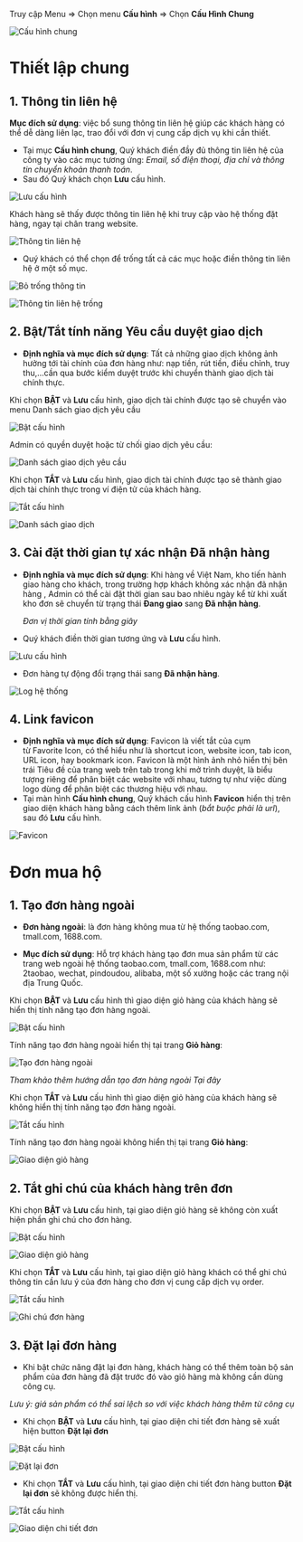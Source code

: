 
Truy cập Menu => Chọn menu **Cấu hình** => Chọn **Cấu Hình Chung**

![Cấu hình chung](https://user-images.githubusercontent.com/73226975/132312213-9ada8b75-1c7c-435b-9d63-b62d5f6b8715.png)

# Thiết lập chung
## 1. Thông tin liên hệ
**Mục đích sử dụng**: việc bổ sung thông tin liên hệ giúp các khách hàng có thể dễ dàng liên lạc, trao đổi với đơn vị cung cấp dịch vụ khi cần thiết.

- Tại mục **Cấu hình chung**, Quý khách điền đầy đủ thông tin liên hệ của công ty vào các mục tương ứng: *Email, số điện thoại, địa chỉ và thông tin chuyển khoản thanh toán*.
-  Sau đó Quý khách chọn **Lưu** cấu hình.

![Lưu cấu hình](https://user-images.githubusercontent.com/73226975/132631569-4646dfbc-1e21-4e20-b8ee-5cf189f79999.png)

Khách hàng sẽ thấy được thông tin liên hệ khi truy cập vào hệ thống đặt hàng, ngay tại chân trang website.

![Thông tin liên hệ](https://user-images.githubusercontent.com/73226975/132632453-8eb7b5b5-ffef-45c8-acdb-a38ede703535.png)

- Quý khách có thể chọn để trống tất cả các mục hoặc điền thông tin liên hệ ở một số mục.

![Bỏ trống thông tin](https://user-images.githubusercontent.com/73226975/132633019-82aa78ec-c1b6-4360-8a4c-870f567f03d2.png)


![Thông tin liên hệ trống](https://user-images.githubusercontent.com/73226975/132633140-068ad703-b0a7-44e5-bafb-f7078f2b4f82.png)


## 2. Bật/Tắt tính năng Yêu cầu duyệt giao dịch

- **Định nghĩa và mục đích sử dụng**: Tất cả những giao dịch không ảnh hưởng tới tài chính của đơn hàng như: nạp tiền, rút tiền, điều chỉnh, truy thu,…cần qua bước kiểm duyệt trước khi chuyển thành giao dịch tài chính thực. 

Khi chọn **BẬT** và **Lưu** cấu hình, giao dịch tài chính được tạo sẽ chuyển vào menu Danh sách giao dịch yêu cầu

![Bật cấu hình](https://user-images.githubusercontent.com/73226975/132471196-e2d42dc7-acc4-422b-9e84-2fd6fd13eb41.png)

Admin có quyền duyệt hoặc từ chối giao dịch yêu cầu:

![Danh sách giao dịch yêu cầu](https://user-images.githubusercontent.com/73226975/132471406-5e42caff-6e17-456b-9db3-12d83c1f4ba0.png)

Khi chọn **TẮT** và **Lưu** cấu hình, giao dịch tài chính được tạo sẽ thành giao dịch tài chính thực trong ví điện tử của khách hàng. 

![Tắt cấu hình](https://user-images.githubusercontent.com/73226975/132473030-e15c1248-6fe6-4328-b521-c5630a27b1a5.png)

![Danh sách giao dịch](https://user-images.githubusercontent.com/73226975/132473612-b5e06c1a-0321-402f-bb4f-15a35a2c4dcd.png)

## 3. Cài đặt thời gian tự xác nhận Đã nhận hàng

- **Định nghĩa và mục đích sử dụng**: Khi hàng về Việt Nam, kho tiến hành giao hàng cho khách, trong trường hợp khách không xác nhận đã nhận hàng , Admin có thể cài đặt thời gian sau bao nhiêu ngày kể từ khi xuất kho đơn sẽ chuyển từ trạng thái **Đang giao** sang **Đã nhận hàng**. 

  *Đơn vị thời gian tính bằng giây*

- Quý khách điền thời gian tương ứng và **Lưu** cấu hình.

![Lưu cấu hình](https://user-images.githubusercontent.com/73226975/132636002-2a1a7d19-7a39-4dde-8211-2813b059d305.png)

- Đơn hàng tự động đổi trạng thái sang **Đã nhận hàng**.

![Log hệ thống](https://user-images.githubusercontent.com/73226975/132636216-da280e72-04fe-4ec4-9b07-2a741fc18ffb.png)

## 4. Link favicon
- **Định nghĩa và mục đích sử dụng**: Favicon là viết tắt của cụm từ Favorite Icon, có thể hiểu như là shortcut icon, website icon, tab icon, URL icon, hay bookmark icon.
Favicon là một hình ảnh nhỏ hiển thị bên trái Tiêu đề của trang web trên tab trong khi mở trình duyệt, là biểu tượng riêng để phân biệt các website với nhau, tương tự như việc dùng logo dùng để phân biệt các thương hiệu với nhau.
- Tại màn hình **Cấu hình chung**, Quý khách cấu hình **Favicon** hiển thị trên giao diện khách hàng bằng cách thêm link ảnh (*bắt buộc phải là url*), sau đó **Lưu** cấu hình.


![Favicon](https://user-images.githubusercontent.com/73226975/132638898-fdf3fdbd-90ed-4761-bec2-ef8a3ec29434.png)


# Đơn mua hộ
## 1. Tạo đơn hàng ngoài

- **Đơn hàng ngoài**: là đơn hàng không mua từ hệ thống taobao.com, tmall.com, 1688.com.

- **Mục đích sử dụng**: Hỗ trợ khách hàng tạo đơn mua sản phẩm từ các trang web ngoài hệ thống taobao.com, tmall.com, 1688.com như: 2taobao, wechat, pindoudou, alibaba, một số xưởng hoặc các trang nội địa Trung Quốc.

Khi chọn **BẬT** và **Lưu** cấu hình thì giao diện giỏ hàng của khách hàng sẽ hiển thị tính năng tạo đơn hàng ngoài.

![Bật cấu hình](https://user-images.githubusercontent.com/73226975/132630053-31a2fc37-4dcc-496d-bdbd-03dd91c7a65f.png)

Tính năng tạo đơn hàng ngoài hiển thị tại trang **Giỏ hàng**:

![Tạo đơn hàng ngoài](https://user-images.githubusercontent.com/73226975/132317625-b6ebd4be-5324-4d5f-9895-e8acd8263a64.png)

*Tham khảo thêm hướng dẫn tạo đơn hàng ngoài Tại đây*

Khi chọn **TẮT** và **Lưu** cấu hình thì giao diện giỏ hàng của khách hàng sẽ không hiển thị tính năng tạo đơn hàng ngoài.

![Tắt cấu hình](https://user-images.githubusercontent.com/73226975/132630132-9174de73-49a2-4245-80ab-8e59dede92a2.png)

Tính năng tạo đơn hàng ngoài không hiển thị tại trang **Giỏ hàng**:

![Giao diện giỏ hàng](https://user-images.githubusercontent.com/73226975/132318982-102e8176-067e-4511-bb14-1fe29b891ead.png)


## 2. Tắt ghi chú của khách hàng trên đơn

Khi chọn **BẬT** và **Lưu** cấu hình, tại giao diện giỏ hàng sẽ không còn xuất hiện phần ghi chú cho đơn hàng.

![Bật cấu hình](https://user-images.githubusercontent.com/73226975/132493316-9d74f4cf-8507-4767-ad3b-c441c168393a.png)

![Giao diện giỏ hàng](https://user-images.githubusercontent.com/73226975/132475691-00a59357-69fe-4172-b9ea-33ffd641a385.png)

Khi chọn **TẮT** và **Lưu** cấu hình, tại giao diện giỏ hàng khách có thể ghi chú thông tin cần lưu ý của đơn hàng cho đơn vị cung cấp dịch vụ order.

![Tắt cấu hình](https://user-images.githubusercontent.com/73226975/132474020-e5d04228-c684-4eae-a926-580066db4c4a.png)

![Ghi chú đơn hàng](https://user-images.githubusercontent.com/73226975/132493172-498462ed-14e9-4f24-9470-c218b64d46b7.png)

## 3. Đặt lại đơn hàng

- Khi bật chức năng đặt lại đơn hàng, khách hàng có thể thêm toàn bộ sản phẩm của đơn hàng đã đặt trước đó vào giỏ hàng mà không cần dùng công cụ. 

*Lưu ý: giá sản phẩm có thể sai lệch so với việc khách hàng thêm từ công cụ*

- Khi chọn **BẬT** và **Lưu** cấu hình, tại giao diện chi tiết đơn hàng sẽ xuất hiện button **Đặt lại đơn**

![Bật cấu hình](https://user-images.githubusercontent.com/73226975/133065304-5d41643c-08e7-42d6-9144-7004d765692f.png)

![Đặt lại đơn](https://user-images.githubusercontent.com/73226975/133064973-4f81d673-63bb-4e0c-a51b-c57423b41449.png)

- Khi chọn **TẮT** và **Lưu** cấu hình, tại giao diện chi tiết đơn hàng button **Đặt lại đơn** sẽ không được hiển thị.

![Tắt cấu hình](https://user-images.githubusercontent.com/73226975/133065413-c6a02f54-af79-4576-96f1-193ad2562e56.png)

![Giao diện chi tiết đơn](https://user-images.githubusercontent.com/73226975/133065468-ff17ade3-2342-4de7-9ad1-8cdd29865e80.png)




